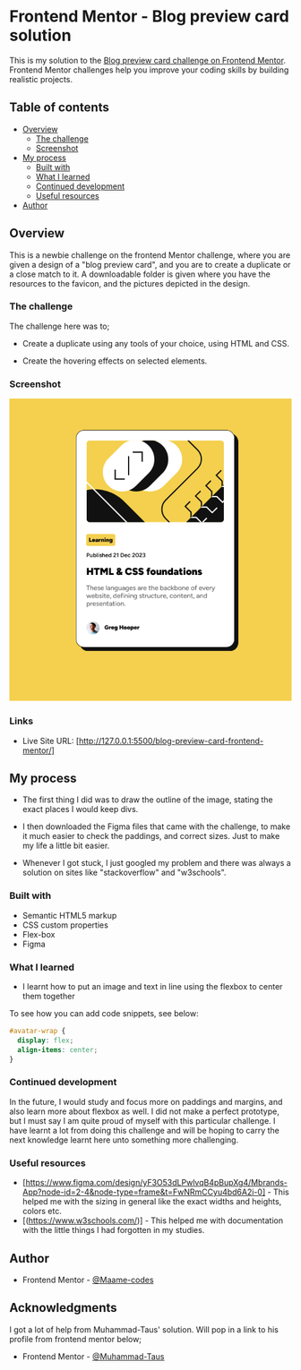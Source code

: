 # Frontend Mentor - Blog preview card solution

This is my solution to the [Blog preview card challenge on Frontend Mentor](https://www.frontendmentor.io/challenges/blog-preview-card-ckPaj01IcS). Frontend Mentor challenges help you improve your coding skills by building realistic projects.

## Table of contents

- [Overview](#overview)
  - [The challenge](#the-challenge)
  - [Screenshot](#screenshot)
- [My process](#my-process)
  - [Built with](#built-with)
  - [What I learned](#what-i-learned)
  - [Continued development](#continued-development)
  - [Useful resources](#useful-resources)
- [Author](#author)

## Overview

This is a newbie challenge on the frontend Mentor challenge, where you are given a design of a "blog preview card", and you are to create a duplicate or a close match to it. A downloadable folder is given where you have the resources to the favicon, and the pictures depicted in the design.

### The challenge

The challenge here was to;

- Create a duplicate using any tools of your choice, using HTML and CSS.

- Create the hovering effects on selected elements.

### Screenshot

![Screenshot](<Screenshot 2024-11-05 at 01-35-44 Blog Preview Card.png>)
### Links

- Live Site URL: [http://127.0.0.1:5500/blog-preview-card-frontend-mentor/]

## My process

- The first thing I did was to draw the outline of the image, stating the exact places I would keep divs.

- I then downloaded the Figma files that came with the challenge, to make it much easier to check the paddings, and correct sizes. Just to make my life a little bit easier.

- Whenever I got stuck, I just googled my problem and there was always a solution on sites like "stackoverflow" and "w3schools".

### Built with

- Semantic HTML5 markup
- CSS custom properties
- Flex-box
- Figma

### What I learned

- I learnt how to put an image and text in line using the flexbox to center them together

To see how you can add code snippets, see below:

```css
#avatar-wrap {
  display: flex;
  align-items: center;
}
```

### Continued development

In the future, I would study and focus more on paddings and margins, and also learn more about flexbox as well. I did not make a perfect prototype, but I must say I am quite proud of myself with this particular challenge. I have learnt a lot from doing this challenge and will be hoping to carry the next knowledge learnt here unto something more challenging.

### Useful resources

- [https://www.figma.com/design/yF3O53dLPwlvqB4pBupXg4/Mbrands-App?node-id=2-4&node-type=frame&t=FwNRmCCyu4bd6A2i-0] - This helped me with the sizing in general like the exact widths and heights, colors etc.
- [(https://www.w3schools.com/)] - This helped me with documentation with the little things I had forgotten in my studies.

## Author

- Frontend Mentor - [@Maame-codes](https://www.frontendmentor.io/profile/Maame-codes)

## Acknowledgments

I got a lot of help from Muhammad-Taus' solution. Will pop in a link to his profile from frontend mentor below;

- Frontend Mentor - [@Muhammad-Taus](https://www.frontendmentor.io/profile/Muhammad-Taus)
